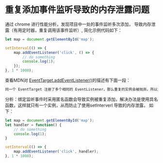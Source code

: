 # 重复添加事件监听导致的内存泄露问题

通过 chrome 进行性能分析，发现项目中一处的事件监听多次添加，
导致内存泄露（有用定时器，重复调用该事件监听）,
简化示例代码如下：

```js
let map = document.getElementById('map');

setInterval(() => {
    map.addEventListener('click', () => {
        // do something
        console.log(1);
    });
}, 1 * 1000);
```

查看MDN对 [EventTarget.addEventListener()](https://developer.mozilla.org/zh-CN/docs/Web/API/EventTarget/addEventListener)的描述有下面一段：

```html
同一个 EventTarget 注册了多个相同的 EventListener，那么重复的实例会被抛弃。所以这么做不会使得 EventListener 被调用两次，也不需要用 removeEventListener 手动清除多余的EventListener ，因为重复的都被自动抛弃了。
```

分析：绑定监听事件时采用匿名函数会导致实例被重复添加，解决办法是使用具名函数，这样就只有一个实例，从而防止了使用setInterverl 导致的内存泄露，
如下：
```js
let map = document.getElementById('map');
let handler = function() {
    // do something
    console.log(1);
}

setInterval(() => {
    map.addEventListener('click', handler);
}, 1 * 1000);
```
